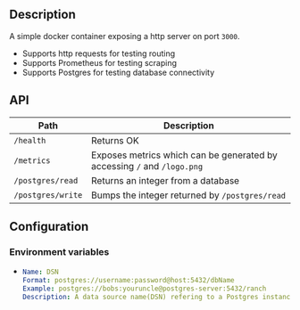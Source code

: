 ## Description
A simple docker container exposing a http server on port `3000`.

* Supports http requests for testing routing
* Supports Prometheus for testing scraping
* Supports Postgres for testing database connectivity

## API
| Path | Description |
|------|-------------|
| `/health` | Returns OK |
| `/metrics` | Exposes metrics which can be generated by accessing `/` and `/logo.png` |
| `/postgres/read` | Returns an integer from a database |
| `/postgres/write` | Bumps the integer returned by `/postgres/read` |

## Configuration
### Environment variables
*
    ```yaml
    Name: DSN
    Format: postgres://username:password@host:5432/dbName
    Example: postgres://bobs:youruncle@postgres-server:5432/ranch
    Description: A data source name(DSN) refering to a Postgres instance
    ```
